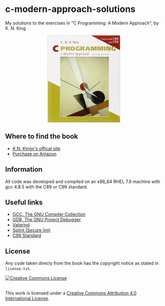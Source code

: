 # c-modern-approach-solutions
 My solutions to the exercises in "C Programming: A Modern Approach", by  K. N. King

<p align="center">
	<img src="misc/book_cover.jpg" width="233" height="280"/>
</p>

## Where to find the book

- [K.N. Kings's offical site](http://knking.com/books/c2/answers/index.html)
- [Purchase on Amazon](https://www.amazon.co.uk/C-Programming-Modern-Approach-King/dp/0393979504)

## Information

All code was developed and compiled on an x86_64 RHEL 7.8 machine with gcc 4.8.5 with the C89 or C99 standard.

## Useful links

- [GCC, The GNU Compiler Collection](https://gcc.gnu.org/)
- [GDB, The GNU Project Debugger](https://www.gnu.org/software/gdb/)
- [Valgrind](http://valgrind.org/)
- [Splint (Secure lint)](https://splint.org/)
- [C99 Standard](http://www.open-std.org/jtc1/sc22/wg14/www/docs/n1256.pdf)


## License

Any code taken direcly from the book has the copyright notice as stated in `license.txt`.

<a rel="license" href="http://creativecommons.org/licenses/by/4.0/">
	<img alt="Creative Commons License" style="border-width:0"
		src="https://i.creativecommons.org/l/by/4.0/88x31.png"/>
</a>

<br />This work is licensed under a <a rel="license" href="http://creativecommons.org/licenses by/4.0/"> 
Creative Commons Attribution 4.0 International License</a>.
